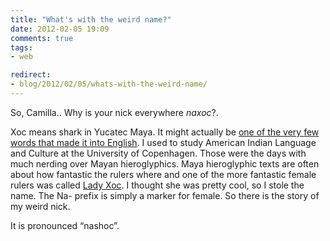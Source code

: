 ```yaml
---
title: "What's with the weird name?"
date: 2012-02-05 19:09
comments: true
tags:
- web

redirect:
- blog/2012/02/05/whats-with-the-weird-name/
---
```

So, Camilla.. Why is your nick everywhere _naxoc_?.

Xoc means shark in Yucatec Maya. It might actually be [one of the very few words that made it into English]("http://en.wikipedia.org/wiki/Yucatec_Maya_language#English_words_derived_from_Maya"). I used to study American Indian Language and Culture at the University of Copenhagen. Those were the days with much nerding over Mayan hieroglyphics. Maya hieroglyphic texts are often about how fantastic the rulers where and one of the more fantastic female rulers was called [Lady Xoc]("http://en.wikipedia.org/wiki/Lady_Xoc"). I thought she was pretty cool, so I stole the name. The Na- prefix is simply a marker for female. So there is the story of my weird nick.

It is pronounced “nashoc”.
